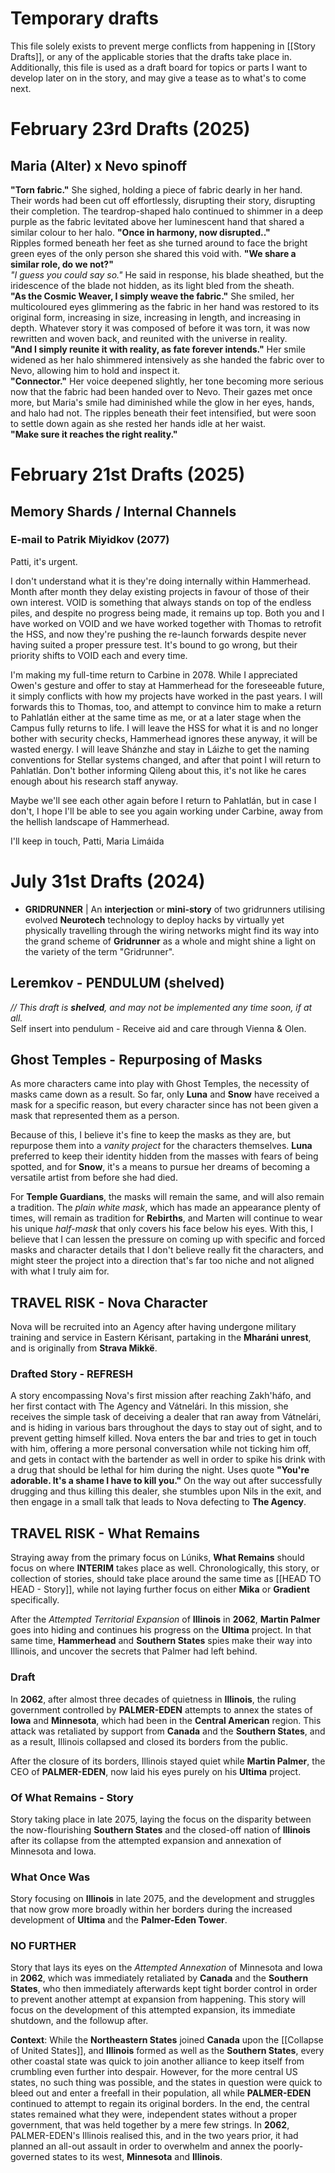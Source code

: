 # Temporary drafts
This file solely exists to prevent merge conflicts from happening in [[Story Drafts]], or any of the applicable stories that the drafts take place in. Additionally, this file is used as a draft board for topics or parts I want to develop later on in the story, and may give a tease as to what's to come next.

# February 23rd Drafts (2025)
## Maria (Alter) x Nevo spinoff
**"Torn fabric."** She sighed, holding a piece of fabric dearly in her hand. Their words had been cut off effortlessly, disrupting their story, disrupting their completion. The teardrop-shaped halo continued to shimmer in a deep purple as the fabric levitated above her luminescent hand that shared a similar colour to her halo. **"Once in harmony, now disrupted.."** \
Ripples formed beneath her feet as she turned around to face the bright green eyes of the only person she shared this void with. **"We share a similar role, do we not?"** \
*"I guess you could say so."* He said in response, his blade sheathed, but the iridescence of the blade not hidden, as its light bled from the sheath. \
**"As the Cosmic Weaver, I simply weave the fabric."** She smiled, her multicoloured eyes glimmering as the fabric in her hand was restored to its original form, increasing in size, increasing in length, and increasing in depth. Whatever story it was composed of before it was torn, it was now rewritten and woven back, and reunited with the universe in reality. \
**"And I simply reunite it with reality, as fate forever intends."** Her smile widened as her halo shimmered intensively as she handed the fabric over to Nevo, allowing him to hold and inspect it. \
**"Connector."** Her voice deepened slightly, her tone becoming more serious now that the fabric had been handed over to Nevo. Their gazes met once more, but Maria's smile had diminished while the glow in her eyes, hands, and halo had not. The ripples beneath their feet intensified, but were soon to settle down again as she rested her hands idle at her waist. \
**"Make sure it reaches the right reality."**



# February 21st Drafts (2025)
## Memory Shards / Internal Channels
### E-mail to Patrik Miyidkov (2077)
Patti, it's urgent.

I don't understand what it is they're doing internally within Hammerhead. Month after month they delay existing projects in favour of those of their own interest. VOID is something that always stands on top of the endless piles, and despite no progress being made, it remains up top. Both you and I have worked on VOID and we have worked together with Thomas to retrofit the HSS, and now they're pushing the re-launch forwards despite never having suited a proper pressure test. It's bound to go wrong, but their priority shifts to VOID each and every time.

I'm making my full-time return to Carbine in 2078. While I appreciated Owen's gesture and offer to stay at Hammerhead for the foreseeable future, it simply conflicts with how my projects have worked in the past years. I will forwards this to Thomas, too, and attempt to convince him to make a return to Pahlatlán either at the same time as me, or at a later stage when the Campus fully returns to life. I will leave the HSS for what it is and no longer bother with security checks, Hammerhead ignores these anyway, it will be wasted energy. I will leave Shánzhe and stay in Láizhe to get the naming conventions for Stellar systems changed, and after that point I will return to Pahlatlán. Don't bother informing Qileng about this, it's not like he cares enough about his research staff anyway.

Maybe we'll see each other again before I return to Pahlatlán, but in case I don't, I hope I'll be able to see you again working under Carbine, away from the hellish landscape of Hammerhead. 

I'll keep in touch, Patti,
Maria Limáida



# July 31st Drafts (2024)
- **GRIDRUNNER** | An **interjection** or **mini-story** of two gridrunners utilising evolved **Neurotech** technology to deploy hacks by virtually yet physically travelling through the wiring networks might find its way into the grand scheme of **Gridrunner** as a whole and might shine a light on the variety of the term "Gridrunner".

## Leremkov - PENDULUM (shelved)
*// This draft is **shelved**, and may not be implemented any time soon, if at all.* \
Self insert into pendulum - Receive aid and care through Vienna & Olen.

## Ghost Temples - Repurposing of Masks
As more characters came into play with Ghost Temples, the necessity of masks came down as a result. So far, only **Luna** and **Snow** have received a mask for a specific reason, but every character since has not been given a mask that represented them as a person. 

Because of this, I believe it's fine to keep the masks as they are, but repurpose them into a *vanity project* for the characters themselves. **Luna** preferred to keep their identity hidden from the masses with fears of being spotted, and for **Snow**, it's a means to pursue her dreams of becoming a versatile artist from before she had died. 

For **Temple Guardians**, the masks will remain the same, and will also remain a tradition. The *plain white mask*, which has made an appearance plenty of times, will remain as tradition for **Rebirths**, and Marten will continue to wear his unique *half-mask* that only covers his face below his eyes. With this, I believe that I can lessen the pressure on coming up with specific and forced masks and character details that I don't believe really fit the characters, and might steer the project into a direction that's far too niche and not aligned with what I truly aim for.
## TRAVEL RISK - Nova Character 
Nova will be recruited into an Agency after having undergone military training and service in Eastern Kérisant, partaking in the **Mharáni unrest**, and is originally from **Strava Mikkë**.
### Drafted Story - REFRESH
A story encompassing Nova's first mission after reaching Zakh'háfo, and her first contact with The Agency and Vátnelári. In this mission, she receives the simple task of deceiving a dealer that ran away from Vátnelári, and is hiding in various bars throughout the days to stay out of sight, and to prevent getting himself killed. Nova enters the bar and tries to get in touch with him, offering a more personal conversation while not ticking him off, and gets in contact with the bartender as well in order to spike his drink with a drug that should be lethal for him during the night. Uses quote **"You're adorable. It's a shame I have to kill you."** On the way out after successfully drugging and thus killing this dealer, she stumbles upon Nils in the exit, and then engage in a small talk that leads to Nova defecting to **The Agency**.
## TRAVEL RISK - What Remains 
Straying away from the primary focus on Lúniks, **What Remains** should focus on where **INTERIM** takes place as well. Chronologically, this story, or collection of stories, should take place around the same time as [[HEAD TO HEAD - Story]], while not laying further focus on either **Mika** or **Gradient** specifically. 

After the *Attempted Territorial Expansion* of **Illinois** in **2062**, **Martin Palmer** goes into hiding and continues his progress on the **Ultima** project. In that same time, **Hammerhead** and **Southern States** spies make their way into Illinois, and uncover the secrets that Palmer had left behind.
### Draft
In **2062**, after almost three decades of quietness in **Illinois**, the ruling government controlled by **PALMER-EDEN** attempts to annex the states of **Iowa** and **Minnesota**, which had been in the **Central American** region. This attack was retaliated by support from **Canada** and the **Southern States**, and as a result, Illinois collapsed and closed its borders from the public.

After the closure of its borders, Illinois stayed quiet while **Martin Palmer**, the CEO of **PALMER-EDEN**, now laid his eyes purely on his **Ultima** project.
### Of What Remains - Story
Story taking place in late 2075, laying the focus on the disparity between the now-flourishing **Southern States** and the closed-off nation of **Illinois** after its collapse from the attempted expansion and annexation of Minnesota and Iowa. 
### What Once Was
Story focusing on **Illinois** in late 2075, and the development and struggles that now grow more broadly within her borders during the increased development of **Ultima** and the **Palmer-Eden Tower**.
### NO FURTHER
Story that lays its eyes on the *Attempted Annexation* of Minnesota and Iowa in **2062**, which was immediately retaliated by **Canada** and the **Southern States**, who then immediately afterwards kept tight border control in order to prevent another attempt at expansion from happening. This story will focus on the development of this attempted expansion, its immediate shutdown, and the followup after.

**Context**: While the **Northeastern States** joined **Canada** upon the [[Collapse of United States]], and **Illinois** formed as well as the **Southern States**, every other coastal state was quick to join another alliance to keep itself from crumbling even further into despair. However, for the more central US states, no such thing was possible, and the states in question were quick to bleed out and enter a freefall in their population, all while **PALMER-EDEN** continued to attempt to regain its original borders. In the end, the central states remained what they were, independent states without a proper government, that was held together by a mere few strings. In **2062**, PALMER-EDEN's Illinois realised this, and in the two years prior, it had planned an all-out assault in order to overwhelm and annex the poorly-governed states to its west, **Minnesota** and **Illinois**. 

